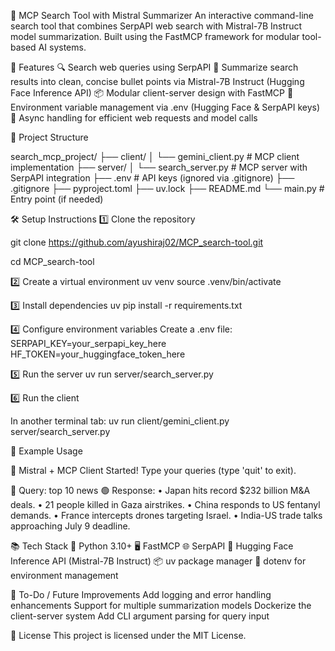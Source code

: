 📖 MCP Search Tool with Mistral Summarizer
An interactive command-line search tool that combines SerpAPI web search with Mistral-7B Instruct model summarization. Built using the FastMCP framework for modular tool-based AI systems.



🚀 Features
🔍 Search web queries using SerpAPI
📑 Summarize search results into clean, concise bullet points via Mistral-7B Instruct (Hugging Face Inference API)
📦 Modular client-server design with FastMCP
📄 Environment variable management via .env (Hugging Face & SerpAPI keys)
📡 Async handling for efficient web requests and model calls



📂 Project Structure

search_mcp_project/
├── client/
│   └── gemini_client.py    # MCP client implementation
├── server/
│   └── search_server.py    # MCP server with SerpAPI integration
├── .env                    # API keys (ignored via .gitignore)
├── .gitignore
├── pyproject.toml
├── uv.lock
├── README.md
└── main.py                 # Entry point (if needed)




🛠️ Setup Instructions
1️⃣ Clone the repository

git clone https://github.com/ayushiraj02/MCP_search-tool.git

cd MCP_search-tool


2️⃣ Create a virtual environment
uv venv
source .venv/bin/activate


3️⃣ Install dependencies
uv pip install -r requirements.txt  


4️⃣ Configure environment variables
Create a .env file:
SERPAPI_KEY=your_serpapi_key_here
HF_TOKEN=your_huggingface_token_here


5️⃣ Run the server
uv run server/search_server.py


6️⃣ Run the client

In another terminal tab:
uv run client/gemini_client.py server/search_server.py


📸 Example Usage

💬 Mistral + MCP Client Started!
Type your queries (type 'quit' to exit).

📝 Query: top 10 news
🟢 Response:
• Japan hits record $232 billion M&A deals.
• 21 people killed in Gaza airstrikes.
• China responds to US fentanyl demands.
• France intercepts drones targeting Israel.
• India-US trade talks approaching July 9 deadline.







📚 Tech Stack
🐍 Python 3.10+
🖥️ FastMCP
🌐 SerpAPI
🤖 Hugging Face Inference API (Mistral-7B Instruct)
📦 uv package manager
📄 dotenv for environment management



📌 To-Do / Future Improvements
 Add logging and error handling enhancements
 Support for multiple summarization models
 Dockerize the client-server system
 Add CLI argument parsing for query input


📝 License
This project is licensed under the MIT License.